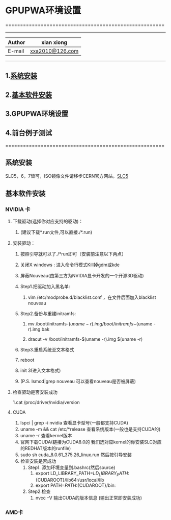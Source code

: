 # GPUPWA环境设置
======================================================

****
	
|Author|xian xiong|
|---|---
|E-mail|xxa2010@126.com
****

## 1.[系统安装](#系统安装)
## 2.[基本软件安装](#基本软件安装)
## 3.GPUPWA环境设置
## 4.前台例子测试

======================================================
## 系统安装
SLC5，6，7皆可，ISO镜像文件请移步CERN官方网站。[SLC5](http://linuxsoft.cern.ch/cern/slc5X/iso/)

## 基本软件安装
### NVIDIA 卡
1. 下载驱动(选择你对应支持的驱动)：

	1. (建议下载*.run文件,可以直接./*.run)

2. 安装驱动：

	1. 按照引导就可以了./*run即可（安装前注意以下两点）

	2. 关闭X windows : 进入命令行模式Kill掉gdm或kde

	3. 屏蔽Nouveau(由第三方为NVIDIA显卡开发的一个开源3D驱动)

	4. Step1.把驱动加入黑名单: 
	
		1. vim /etc/modprobe.d/blacklist.conf ，在文件后面加入blacklist nouveau

	5. Step2.备份与重建initramfs: 
	
		1. mv /boot/initramfs-$(uname -r).img /boot/initramfs-$(uname -r).img.bak
	
		2. dracut -v /boot/initramfs-$(uname -r).img $(uname -r)

	6. Step3.重启系统至文本格式

	7. reboot

	8. init 3(进入文本格式)

	9. (P.S. lsmod|grep nouveau 可以查看nouveau是否被屏蔽)

3. 检查驱动是否安装成功

	1.cat /proc/driver/nvidia/version
4. CUDA
	1. lspci | grep -i nvidia 查看显卡型号(一般都支持CUDA)
	2. uname -m && cat /etc/*release 查看系统版本(一般也是支持CUDA的)
	3. uname –r 查看kernel版本
	4. 官网下载CUDA(链接为CUDA8.0的 我们选对应kernel的你安装SLC对应的REDHAT版本的runfile)
	5. sudo sh cuda_8.0.61_375.26_linux.run 然后按引导安装
	7. 检查安装是否成功
		1. Step1. 添加环境变量到.bashrc(然后source)
			1. export LD_LIBRARY_PATH=${LD_LIBRARY_PATH}:${CUDAROOT}/lib64:/usr/local/lib
			2. export PATH=${PATH}:${CUDAROOT}/bin:
		2. Step2.检查
			1. nvcc –V    输出CUDA的版本信息 (输出正常即安装成功)



### AMD卡
